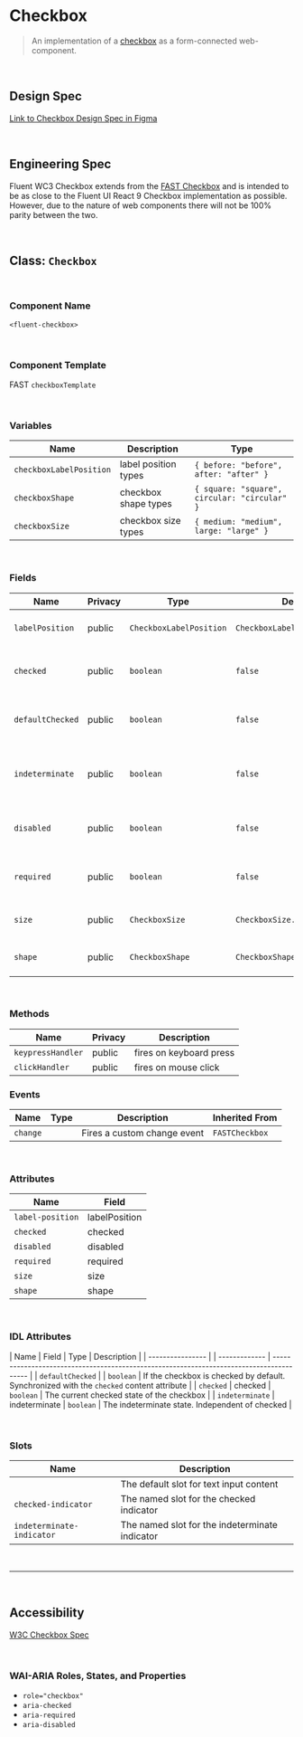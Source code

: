 # Checkbox

> An implementation of a [checkbox](https://w3c.github.io/html-reference/input.checkbox.html) as a form-connected web-component.

<br />

## **Design Spec**

[Link to Checkbox Design Spec in Figma](https://www.figma.com/file/1a1hBVizk7aLH76IvrnPFs/Checkbox?node-id=1666-534&t=Y5ISi4tWguXRFMdP-0)

<br />

## **Engineering Spec**

Fluent WC3 Checkbox extends from the [FAST Checkbox](https://explore.fast.design/components/fast-checkbox) and is intended to be as close to the Fluent UI React 9 Checkbox implementation as possible. However, due to the nature of web components there will not be 100% parity between the two.

<br />

## Class: `Checkbox`

<br />

### **Component Name**

`<fluent-checkbox>`

<br />

### **Component Template**

FAST `checkboxTemplate`

<br />

### **Variables**

| Name                    | Description          | Type                                         |
| ----------------------- | -------------------- | -------------------------------------------- |
| `checkboxLabelPosition` | label position types | `{ before: "before", after: "after" }`       |
| `checkboxShape`         | checkbox shape types | `{ square: "square", circular: "circular" }` |
| `checkboxSize`          | checkbox size types  | `{ medium: "medium", large: "large" }`       |

<br />

### **Fields**

| Name             | Privacy | Type                    | Default                       | Description                                        |
| ---------------- | ------- | ----------------------- | ----------------------------- | -------------------------------------------------- |
| `labelPosition`  | public  | `CheckboxLabelPosition` | `CheckboxLabelPosition.after` | Indicates postion of label                         |
| `checked`        | public  | `boolean`               | `false`                       | Indicates whether input is checked                 |
| `defaultChecked` | public  | `boolean`               | `false`                       | Indicates if the checkbox is checked by default    |
| `indeterminate`  | public  | `boolean`               | `false`                       | Indicates whether input is initially indeterminate |
| `disabled`       | public  | `boolean`               | `false`                       | Indicates whether input is disabled                |
| `required`       | public  | `boolean`               | `false`                       | Indicates whether input is required                |
| `size`           | public  | `CheckboxSize`          | `CheckboxSize.medium`         | Indicates the size of the checkbox                 |
| `shape`          | public  | `CheckboxShape`         | `CheckboxShape.square`        | Indicates shape of the checkbox                    |

<br />

### **Methods**

| Name              | Privacy | Description             |
| ----------------- | ------- | ----------------------- |
| `keypressHandler` | public  | fires on keyboard press |
| `clickHandler `   | public  | fires on mouse click    |

### **Events**

| Name     | Type | Description                 | Inherited From |
| -------- | ---- | --------------------------- | -------------- |
| `change` |      | Fires a custom change event | `FASTCheckbox` |

<br />

### **Attributes**

| Name             | Field         |
| ---------------- | ------------- |
| `label-position` | labelPosition |
| `checked`        | checked       |
| `disabled`       | disabled      |
| `required `      | required      |
| `size`           | size          |
| `shape`          | shape         |

<br />

### **IDL Attributes**

| Name | Field | Type | Description |
| ---------------- | | ------------- | ---------------------------------------------------------------------------------------- |
| `defaultChecked` | | `boolean` | If the checkbox is checked by default. Synchronized with the `checked` content attribute |
| `checked` | checked | `boolean` | The current checked state of the checkbox |
| `indeterminate` | indeterminate | `boolean` | The indeterminate state. Independent of checked |

<br />

### **Slots**

| Name                      | Description                                    |
| ------------------------- | ---------------------------------------------- |
|                           | The default slot for text input content        |
| `checked-indicator`       | The named slot for the checked indicator       |
| `indeterminate-indicator` | The named slot for the indeterminate indicator |

<br />
<hr />
<br />

## **Accessibility**

[W3C Checkbox Spec](https://w3c.github.io/html-reference/input.checkbox.html)

<br />

### **WAI-ARIA Roles, States, and Properties**

- `role="checkbox"`
- `aria-checked`
- `aria-required`
- `aria-disabled`

